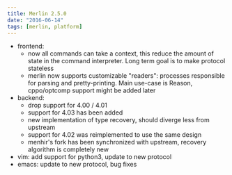 ```yaml
---
title: Merlin 2.5.0
date: "2016-06-14"
tags: [merlin, platform]
---
```


+ frontend:
  - now all commands can take a context, this reduce the amount of state
    in the command interpreter. Long term goal is to make protocol stateless
  - merlin now supports customizable "readers": processes responsible for
    parsing and pretty-printing. Main use-case is Reason, cppo/optcomp support
    might be added later
+ backend:
  - drop support for 4.00 / 4.01
  - support for 4.03 has been added
  - new implementation of type recovery, should diverge less from upstream
  - support for 4.02 was reimplemented to use the same design
  - menhir's fork has been synchronized with upstream, recovery algorithm
    is completely new
+ vim: add support for python3, update to new protocol
+ emacs: update to new protocol, bug fixes